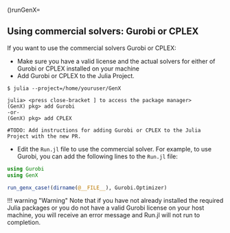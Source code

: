 ()runGenX=
## Using commercial solvers: Gurobi or CPLEX

If you want to use the commercial solvers Gurobi or CPLEX:

- Make sure you have a valid license and the actual solvers for either of Gurobi or CPLEX installed on your machine
- Add Gurobi or CPLEX to the Julia Project.

```
$ julia --project=/home/youruser/GenX

julia> <press close-bracket ] to access the package manager>
(GenX) pkg> add Gurobi
-or-
(GenX) pkg> add CPLEX
```
```@meta
#TODO: Add instructions for adding Gurobi or CPLEX to the Julia Project with the new PR. 
```

- Edit the `Run.jl` file to use the commercial solver. For example, to use Gurobi, you can add the following lines to the `Run.jl` file:

```julia
using Gurobi
using GenX

run_genx_case!(dirname(@__FILE__), Gurobi.Optimizer)
```

!!! warning "Warning"
    Note that if you have not already installed the required Julia packages or you do not have a valid Gurobi license on your host machine, you will receive an error message and Run.jl will not run to completion.